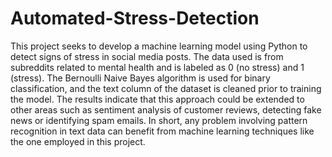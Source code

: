 # Automated-Stress-Detection

This project seeks to develop a machine learning model using Python to detect signs of stress in social media posts. The data used is from subreddits related to mental health and is labeled as 0 (no stress) and 1 (stress). The Bernoulli Naive Bayes algorithm is used for binary classification, and the text column of the dataset is cleaned prior to training the model. The results indicate that this approach could be extended to other areas such as sentiment analysis of customer reviews, detecting fake news or identifying spam emails. In short, any problem involving pattern recognition in text data can benefit from machine learning techniques like the one employed in this project.
